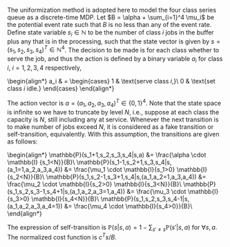 The uniformization method is adopted here to model the four class series queue as a discrete-time MDP. Let $B = \alpha + \sum_{i=1}^4 \mu_i$ be the potential event rate such that $B$ is no less than any of the event rate. Define state variable $s_i\in \mathbb{N}$ to be the number of class $i$ jobs in the buffer plus any that is in the processing, such that the state vector is given by $s = \big(s_1, s_2, s_3, s_4 \big)^T\in \mathbb{N}^4$. The decision to be made is for each class whether to serve the job, and thus the action is defined by a binary variable $a_i$ for class $i$, $i = 1,2,3,4$ respectively,

\begin{align*}
    a_i & = \begin{cases}
        1 & \text{serve class $i$,}\\
        0 & \text{set class $i$ idle.}
    \end{cases}
\end{align*}

The action vector is $a = \big(a_1, a_2, a_3, a_4 \big)^T \in \{0,1\}^4$. Note that the state space is infinite so we have to truncate by level $N$, i.e., suppose at each class the capacity is $N$, still including any at service. Whenever the next transition is to make number of jobs exceed $N$, it is considered as a fake transition or self-transition, equivalently. With this assumption, the transitions are given as follows:

\begin{align*}
  \mathbb{P}(s_1+1,s_2,s_3,s_4|s,a) &= \frac{\alpha \cdot \mathbb{I} \{s_1<N\}}{B}\\
  \mathbb{P}(s_1-1,s_2+1,s_3,s_4|s,(a_1=1,a_2,a_3,a_4)) &= \frac{\mu_1 \cdot \mathbb{I}\{s_1>0\} \mathbb{I}\{s_2<N\}}{B}\\
  \mathbb{P}(s_1,s_2-1,s_3+1,s_4|s,(a_1,a_2=1,a_3,a_4)) &= \frac{\mu_2 \cdot \mathbb{I}\{s_2>0\} \mathbb{I}\{s_3<N\}}{B}\\
  \mathbb{P}(s_1,s_2,s_3-1,s_4+1|s,(a_1,a_2,a_3=1,a_4)) &= \frac{\mu_3 \cdot \mathbb{I}\{s_3>0\} \mathbb{I}\{s_4<N\}}{B}\\
  \mathbb{P}(s_1,s_2,s_3,s_4-1|s,(a_1,a_2,a_3,a_4=1)) &= \frac{\mu_4 \cdot \mathbb{I}\{s_4>0\}}{B}\\
\end{align*}

The expression of self-transition is $\mathbb{P}(s|s,a) = 1 - \sum_{s' \neq s} \mathbb{P}(s'|s,a)$ for $\forall s,a$. The normalized cost function is $c^Ts/B$.


```python

```
